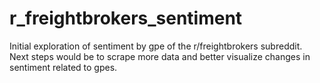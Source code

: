 # r_freightbrokers_sentiment

Initial exploration of sentiment by gpe of the r/freightbrokers subreddit.  
Next steps would be to scrape more data and better visualize changes in sentiment related to gpes. 

